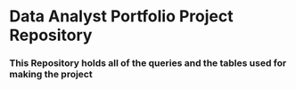 # Data Analyst Portfolio Project Repository

### This Repository holds all of the queries and the tables used for making the project
